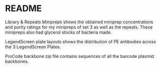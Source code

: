 # README

Library & Repeats Minipreps shows the obtained miniprep concentrations and purity ratings for my minipreps of set 3 as well as the repeats.
These minipreps also had glycerol stocks of bacteria made.

LegendScreen plate layouts shows the distribution of PE antibodies across the 3 LegendScreen Plates. 

ProCode backbone zip file contains sequences of all the barcode plasmid backbones.

